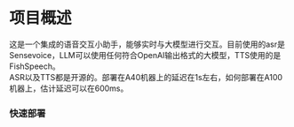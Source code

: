 # 项目概述  
这是一个集成的语音交互小助手，能够实时与大模型进行交互。目前使用的asr是Sensevoice，LLM可以使用任何符合OpenAI输出格式的大模型，TTS使用的是FishSpeech。  
ASR以及TTS都是开源的。部署在A40机器上的延迟在1s左右，如何部署在A100机器上，估计延迟可以在600ms。  

### 快速部署



